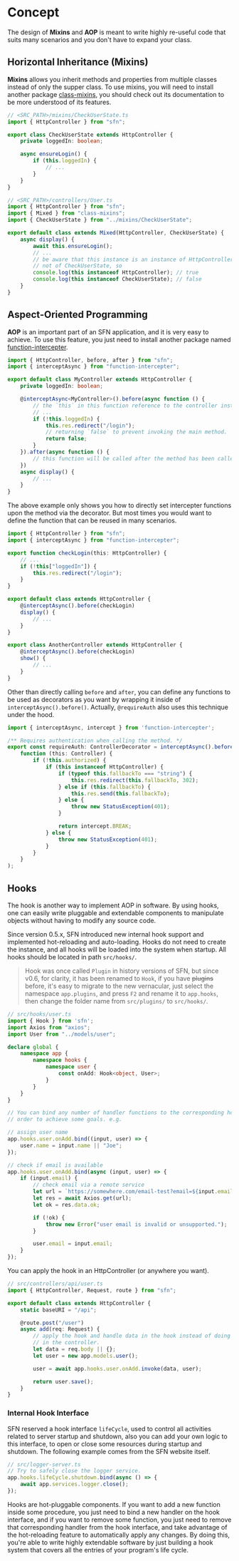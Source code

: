 <!-- title: Mixins & AOP; order: 18 -->
# Concept

The design of **Mixins** and **AOP** is meant to write highly re-useful code 
that suits many scenarios and you don't have to expand your class.

## Horizontal Inheritance (Mixins)

**Mixins** allows you inherit methods and properties from multiple classes
instead of only the supper class. To use mixins, you will need to install
another package [class-mixins](https://github.com/hyurl/class-mixins), you
should check out its documentation to be more understood of its features.

```typescript
// <SRC_PATH>/mixins/CheckUserState.ts
import { HttpController } from "sfn";

export class CheckUserState extends HttpController {
    private loggedIn: boolean;

    async ensureLogin() {
        if (this.loggedIn) {
            // ...
        }
    }
}
```

```typescript
// <SRC_PATH>/controllers/User.ts
import { HttpController } from "sfn";
import { Mixed } from "class-mixins";
import { CheckUserState } from "../mixins/CheckUserState";

export default class extends Mixed(HttpController, CheckUserState) {
    async display() {
        await this.ensureLogin();
        // ...
        // be aware that this instance is an instance of HttpController, but 
        // not of CheckUserState, so
        console.log(this instanceof HttpController); // true
        console.log(this instanceof CheckUserState); // false
    }
}
```

## Aspect-Oriented Programming

**AOP** is an important part of an SFN application, and it is very easy to
achieve. To use this feature, you just need to install another package named 
[function-intercepter](https://github.com/hyurl/function-intercepter).

```typescript
import { HttpController, before, after } from "sfn";
import { interceptAsync } from "function-intercepter";

export default class MyController extends HttpController {
    private loggedIn: boolean;

    @interceptAsync<MyController>().before(async function () {
        // the `this` in this function reference to the controller instance
        // ...
        if (!this.loggedIn) {
            this.res.redirect("/login");
            // returning `false` to prevent invoking the main method.
            return false;
        }
    }).after(async function () {
        // this function will be called after the method has been called
    })
    async display() {
        // ...
    }
}
```

The above example only shows you how to directly set intercepter functions upon
the method via the decorator. But most times you would want to define the
function that can be reused in many scenarios.

```typescript
import { HttpController } from "sfn";
import { interceptAsync } from "function-intercepter";

export function checkLogin(this: HttpController) {
    // ...
    if (!this["loggedIn"]) {
        this.res.redirect("/login");
    }
}

export default class extends HttpController {
    @interceptAsync().before(checkLogin)
    display() {
        // ...
    }
}

export class AnotherController extends HttpController {
    @interceptAsync().before(checkLogin)
    show() {
        // ...
    }
}
```

Other than directly calling `before` and `after`, you can define any functions 
to be used as decorators as you want by wrapping it inside of
`interceptAsync().before()`. Actually, `@requireAuth` also uses this technique
under the hood.

```ts
import { interceptAsync, intercept } from 'function-intercepter';

/** Requires authentication when calling the method. */
export const requireAuth: ControllerDecorator = interceptAsync().before(
    function (this: Controller) {
        if (!this.authorized) {
            if (this instanceof HttpController) {
                if (typeof this.fallbackTo === "string") {
                    this.res.redirect(this.fallbackTo, 302);
                } else if (this.fallbackTo) {
                    this.res.send(this.fallbackTo);
                } else {
                    throw new StatusException(401);
                }

                return intercept.BREAK;
            } else {
                throw new StatusException(401);
            }
        }
    }
);
```

## Hooks

The hook is another way to implement AOP in software. By using hooks, one can 
easily write pluggable and extendable components to manipulate objects without 
having to modify any source code.

Since version 0.5.x, SFN introduced new internal hook support and implemented
hot-reloading and auto-loading. Hooks do not need to create the instance, and
all hooks will be loaded into the system when startup. All hooks should be
located in path `src/hooks/`.

> Hook was once called `Plugin` in history versions of SFN, but since v0.6, for
> clarity, it has been renamed to `Hook`, if you have ~~plugins~~ before, it's 
> easy to migrate to the new vernacular, just select the namespace `app.plugins`,
> and press `F2` and rename it to `app.hooks`, then change the folder name from
> `src/plugins/` to `src/hooks/`.


```typescript
// src/hooks/user.ts
import { Hook } from 'sfn';
import Axios from "axios";
import User from "../models/user";

declare global {
    namespace app {
        namespace hooks {
            namespace user {
                const onAdd: Hook<object, User>;
            }
        }
    }
}

// You can bind any number of handler functions to the corresponding hook in 
// order to achieve some goals. e.g.

// assign user name
app.hooks.user.onAdd.bind((input, user) => {
    user.name = input.name || "Joe";
});

// check if email is available
app.hooks.user.onAdd.bind(async (input, user) => {
    if (input.email) {
        // check email via a remote service
        let url = `https://somewhere.com/email-test?email=${input.email}`;
        let res = await Axios.get(url);
        let ok = res.data.ok;

        if (!ok) {
            throw new Error("user email is invalid or unsupported.");
        }

        user.email = input.email;
    }
});
```

You can apply the hook in an HttpController (or anywhere you want).

```typescript
// src/controllers/api/user.ts
import { HttpController, Request, route } from "sfn";

export default class extends HttpController {
    static baseURI = "/api";

    @route.post("/user")
    async add(req: Request) {
        // apply the hook and handle data in the hook instead of doing it 
        // in the controller.
        let data = req.body || {};
        let user = new app.models.user();

        user = await app.hooks.user.onAdd.invoke(data, user);

        return user.save();
    }
}
```

### Internal Hook Interface

SFN reserved a hook interface `lifeCycle`, used to control all activities
related to server startup and shutdown, also you can add your own logic to this
interface, to open or close some resources during startup and shutdown. The
following example comes from the SFN website itself.

```typescript
// src/logger-server.ts
// Try to safely close the logger service.
app.hooks.lifeCycle.shutdown.bind(async () => {
    await app.services.logger.close();
});
```

Hooks are hot-pluggable components. If you want to add a new function inside 
some procedure, you just need to bind a new handler on the hook interface, and
if you want to remove some function, you just need to remove that corresponding 
handler from the hook interface, and take advantage of the hot-reloading 
feature to automatically apply any changes. By doing this, you're able to write 
highly extendable software by just building a hook system that covers all the
entries of your program's life cycle.
